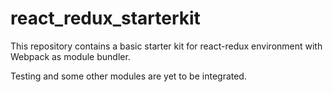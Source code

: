 # react_redux_starterkit

This repository contains a basic starter kit for react-redux environment with Webpack as module bundler.

Testing and some other modules are yet to be integrated.
